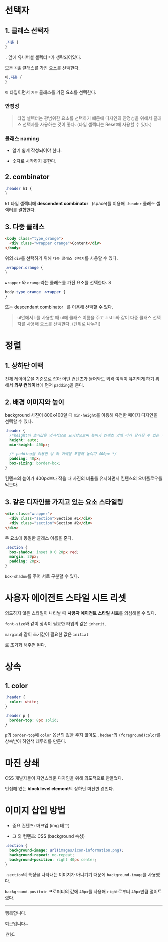# 선택자

## 1. 클래스 선택자

```css
.지훈 {
}
```

`.` 앞에 유니버셜 셀렉터 `*`가 생략되어있다.

모든 `지훈` 클래스를 가진 요소를 선택한다.

```css
이.지훈 {
}
```

`이` 타입이면서 `지훈` 클래스를 가진 요소를 선택한다.

### 안정성

> 타입 셀렉터는 광범위한 요소를 선택하기 떄문에 디자인의 안정성을 위해서 클래스 선택자를 사용하는 것이 좋다. (타입 셀렉터는 Reset에 사용할 수 있다.)

### 클래스 naming

- 알기 쉽게 작성되어야 한다.

- 숫자로 시작하지 못한다.

## 2. combinator

```css
.header h1 {
}
```

`h1` 타입 셀렉터에 **descendent combinator** ` `(space)를 이용해 `.header` 클래스 셀렉터를 결합한다.

## 3. 다중 클래스

```html
<body class="type_orange">
  <div class="wrapper orange">Content</div>
</body>
```

위의 `div`를 선택하기 위해 `다중 클래스 선택자`를 사용할 수 있다.

```css
.wrapper.orange {
}
```

`wrapper` 와 `orange`라는 클래스를 가진 요소를 선택한다.
S

```css
body.type_orange .wrapper {
}
```

또는 descendant combinator ` `를 이용해 선택할 수 있다.

> ul안에서 li를 사용할 때 ul에 클래스 이름을 주고 .list li와 같이 다중 클래스 선택자를 사용해 요소를 선택한다. (단위로 나누기)

# 정렬

## 1. 상하단 여백

전체 레이아웃을 기준으로 잡아 어떤 컨텐츠가 들어와도 외곽 여백이 유지되게 하기 위해서 **외부 컨테이너**에 먼저 `padding`을 준다.

## 2. 배경 이미지와 높이

background 사진이 800x400일 때 `min-height`를 이용해 유연한 페이지 디자인을 선택할 수 있다.

```css
.header {
  /*height의 초기값을 명시적으로 표기함으로써 높이가 컨텐츠 양에 따라 달라질 수 있는 가능성을 표시*/
  height: auto;
  min-height: 400px;

  /* padding을 이용한 상 하 여백을 포함해 높이가 400px */
  padding: 40px;
  box-sizing: border-box;
}
```

컨텐츠의 높이가 400px보다 작을 때 사진의 비율를 유지하면서 컨텐츠의 오버플로우를 막는다.

## 3. 같은 디자인을 가지고 있는 요소 스타일링

```html
<div class="wrapper">
  <div class="section">Section #1</div>
  <div class="section">Section #2</div>
</div>
```

두 요소에 동일한 클래스 이름을 준다.

```css
.section {
  box-shadow: inset 0 0 20px red;
  margin: 20px;
  padding: 20px;
}
```

`box-shadow`를 주어 서로 구분할 수 있다.

# 사용자 에이전트 스타일 시트 리셋

의도하지 않은 스타일이 나타날 때 **사용자 에이전트 스타일 시트**를 의심해볼 수 있다.

`font-size`와 같이 상속이 필요한 타입의 값은 `inherit`,

`margin`과 같이 초기값이 필요한 값은 `initial`

로 초기화 해주면 된다.

# 상속

## 1. color

```css
.header {
  color: white;
}

.header p {
  border-top: 8px solid;
}
```

`p`의 `border-top`에 `color` 옵션의 값을 주지 않아도 `.hedaer`의 `(foreground)color`를 상속받아 하얀색 테두리를 만든다.

# 마진 상쇄

CSS 개발자들이 자연스러운 디자인을 위해 의도적으로 만들었다.

인접해 있는 **block level element**의 상하단 마진만 겹친다.

# 이미지 삽입 방법

- 중요 컨텐츠: 마크업 (img 태그)

- 그 외 컨텐츠: CSS (background 속성)

```css
.section {
  background-image: url(images/icon-information.png);
  background-repeat: no-repeat;
  background-position: right 40px center;
}
```

`.section`의 특징을 나타내는 이미지가 아니기기 때문에 `background-image`를 사용했다.

`background-positoin` 프로퍼티의 값에 `40px`를 사용해 `right`로부터 `40px`만큼 떨어트렸다.

---

행복합니다.

퇴근입니다~

_안녕.._
